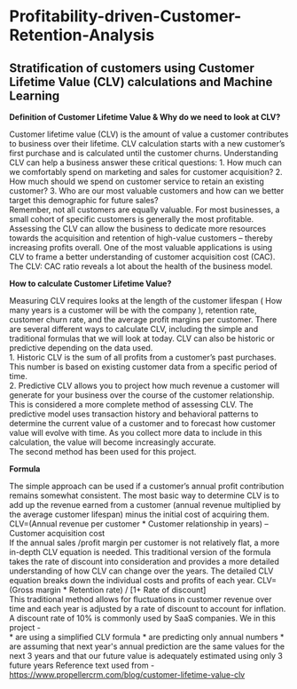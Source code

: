 # Profitability-driven-Customer-Retention-Analysis
## Stratification of customers using Customer Lifetime Value (CLV) calculations and Machine Learning

**Definition of Customer Lifetime Value & Why do we need to look at CLV?**

Customer lifetime value (CLV) is the amount of value a customer contributes to business over their lifetime. CLV calculation starts with a new customer’s first purchase and is calculated until the customer churns. 
Understanding CLV can help a business answer these critical questions:
    1. How much can we comfortably spend on marketing and sales for customer acquisition?
    2. How much should we spend on customer service to retain an existing customer?
    3. Who are our most valuable customers and how can we better target this demographic for future sales?    
Remember, not all customers are equally valuable. For most businesses, a small cohort of specific customers is generally the most profitable. Assessing the CLV can allow the business to dedicate more resources towards the acquisition and retention of high-value customers – thereby increasing profits overall.
One of the most valuable applications is using CLV to frame a better understanding of customer acquisition cost (CAC). The CLV: CAC ratio reveals a lot about the health of the business model.

**How to calculate Customer Lifetime Value?**

Measuring CLV requires looks at the length of the customer lifespan ( How many years is a customer will be with the company ), retention rate, customer churn rate, and the average profit margins per customer.
There are several different ways to calculate CLV, including the simple and traditional formulas that we will look at today.
CLV can also be historic or predictive depending on the data used.    
       1. Historic CLV is the sum of all profits from a customer’s past purchases. This number is based on existing customer data from a specific period of time.        
       2. Predictive CLV allows you to project how much revenue a customer will generate for your business over the course of the customer relationship. This is considered a more complete method of assessing CLV. The predictive model uses transaction history and behavioral patterns to determine the current value of a customer and to forecast how customer value will evolve with time. As you collect more data to include in this calculation, the value will become increasingly accurate.        
The second method has been used for this project.

**Formula**

The simple approach can be used if a customer’s annual profit contribution remains somewhat consistent. The most basic way to determine CLV is to add up the revenue earned from a customer (annual revenue multiplied by the average customer lifespan) minus the initial cost of acquiring them.
CLV=(Annual revenue per customer * Customer relationship in years) – Customer acquisition cost    
If the annual sales /profit margin per customer is not relatively flat, a more in-depth CLV equation is needed. This traditional version of the formula takes the rate of discount into consideration and provides a more detailed understanding of how CLV can change over the years. The detailed CLV equation breaks down the individual costs and profits of each year.
CLV= (Gross margin * Retention rate) / [1+ Rate of discount]    
This traditional method allows for fluctuations in customer revenue over time and each year is adjusted by a rate of discount to account for inflation. A discount rate of 10% is commonly used by SaaS companies.
We in this project -  
            * are using a simplified CLV formula
            * are predicting only annual numbers
            * are assuming that next year's annual prediction are the same values for the next 3 years and that our future value is adequately estimated using only 3 future years
Reference text used from - https://www.propellercrm.com/blog/customer-lifetime-value-clv

